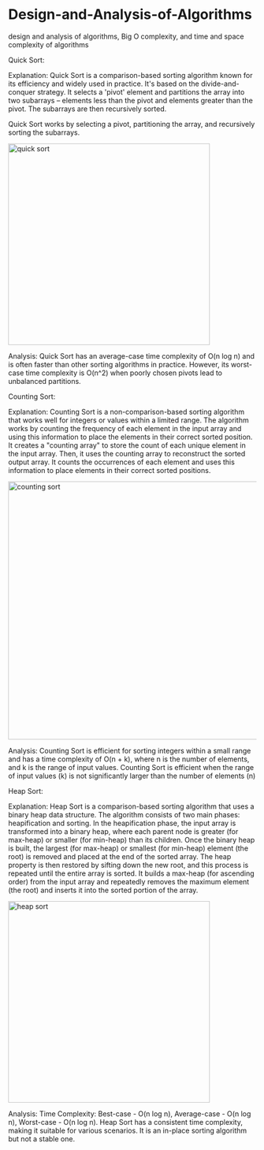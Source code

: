 # Design-and-Analysis-of-Algorithms
design and analysis of algorithms, Big O complexity, and time and space complexity of algorithms 

Quick Sort:

Explanation: Quick Sort is a comparison-based sorting algorithm known for its efficiency and widely used in practice. It's based on the divide-and-conquer strategy. It selects a 'pivot' element and partitions the array into two subarrays – elements less than the pivot and elements greater than the pivot. The subarrays are then recursively sorted.

Quick Sort works by selecting a pivot, partitioning the array, and recursively sorting the subarrays. 

<img width="409" alt="quick sort" src="https://github.com/ATWIINETIRZAH/Design-and-Analysis-of-Algorithms/assets/117368965/b68a93d5-d137-4cfa-b5ed-017d46cd9a0f">

Analysis: 
Quick Sort has an average-case time complexity of O(n log n) and is often faster than other sorting algorithms in practice. However, its worst-case time complexity is O(n^2) when poorly chosen pivots lead to unbalanced partitions.


Counting Sort:

Explanation: Counting Sort is a non-comparison-based sorting algorithm that works well for integers or values within a limited range. The algorithm works by counting the frequency of each element in the input array and using this information to place the elements in their correct sorted position.
It creates a "counting array" to store the count of each unique element in the input array.
Then, it uses the counting array to reconstruct the sorted output array.
It counts the occurrences of each element and uses this information to place elements in their correct sorted positions.

<img width="524" alt="counting sort" src="https://github.com/ATWIINETIRZAH/Design-and-Analysis-of-Algorithms/assets/117368965/0e52961a-9b0d-43af-882d-f1906e82d39a">


Analysis: 
Counting Sort is efficient for sorting integers within a small range and has a time complexity of O(n + k), where n is the number of elements, and k is the range of input values.
Counting Sort is efficient when the range of input values (k) is not significantly larger than the number of elements (n)

Heap Sort:

Explanation: 
Heap Sort is a comparison-based sorting algorithm that uses a binary heap data structure. The algorithm consists of two main phases: heapification and sorting.
In the heapification phase, the input array is transformed into a binary heap, where each parent node is greater (for max-heap) or smaller (for min-heap) than its children.
Once the binary heap is built, the largest (for max-heap) or smallest (for min-heap) element (the root) is removed and placed at the end of the sorted array.
The heap property is then restored by sifting down the new root, and this process is repeated until the entire array is sorted.
It builds a max-heap (for ascending order) from the input array and repeatedly removes the maximum element (the root) and inserts it into the sorted portion of the array.

<img width="409" alt="heap sort" src="https://github.com/ATWIINETIRZAH/Design-and-Analysis-of-Algorithms/assets/117368965/1f3d4135-f2e4-42f0-a268-c740353309cd">


Analysis:
Time Complexity: Best-case - O(n log n), Average-case - O(n log n), Worst-case - O(n log n).
Heap Sort has a consistent time complexity, making it suitable for various scenarios.
It is an in-place sorting algorithm but not a stable one.

